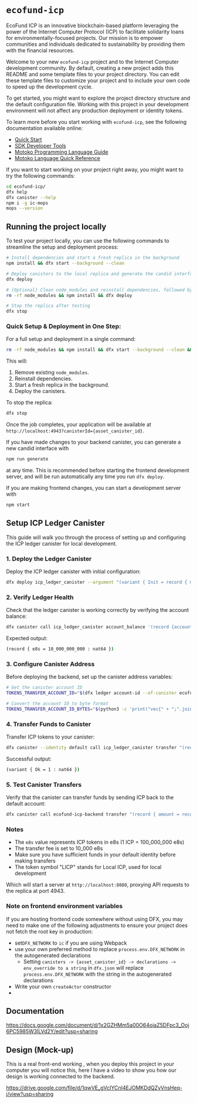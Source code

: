 # `ecofund-icp`

EcoFund ICP is an innovative blockchain-based platform leveraging the power of the Internet Computer Protocol (ICP) to facilitate solidarity loans for environmentally-focused projects. Our mission is to empower communities and individuals dedicated to sustainability by providing them with the financial resources.

Welcome to your new `ecofund-icp` project and to the Internet Computer development community. By default, creating a new project adds this README and some template files to your project directory. You can edit these template files to customize your project and to include your own code to speed up the development cycle.

To get started, you might want to explore the project directory structure and the default configuration file. Working with this project in your development environment will not affect any production deployment or identity tokens.

To learn more before you start working with `ecofund-icp`, see the following documentation available online:

- [Quick Start](https://internetcomputer.org/docs/current/developer-docs/setup/deploy-locally)
- [SDK Developer Tools](https://internetcomputer.org/docs/current/developer-docs/setup/install)
- [Motoko Programming Language Guide](https://internetcomputer.org/docs/current/motoko/main/motoko)
- [Motoko Language Quick Reference](https://internetcomputer.org/docs/current/motoko/main/language-manual)

If you want to start working on your project right away, you might want to try the following commands:

```bash
cd ecofund-icp/
dfx help
dfx canister --help
npm i -g ic-mops
mops --version
```

## Running the project locally

To test your project locally, you can use the following commands to streamline the setup and deployment process:

```bash
# Install dependencies and start a fresh replica in the background
npm install && dfx start --background --clean

# Deploy canisters to the local replica and generate the candid interface
dfx deploy

# (Optional) Clean node_modules and reinstall dependencies, followed by deployment
rm -rf node_modules && npm install && dfx deploy

# Stop the replica after testing
dfx stop
```

### Quick Setup & Deployment in One Step:

For a full setup and deployment in a single command:

```bash
rm -rf node_modules && npm install && dfx start --background --clean && dfx deploy
```

This will:

1. Remove existing `node_modules`.
2. Reinstall dependencies.
3. Start a fresh replica in the background.
4. Deploy the canisters.

To stop the replica:

```bash
dfx stop
```

Once the job completes, your application will be available at `http://localhost:4943?canisterId={asset_canister_id}`.

If you have made changes to your backend canister, you can generate a new candid interface with

```bash
npm run generate
```

at any time. This is recommended before starting the frontend development server, and will be run automatically any time you run `dfx deploy`.

If you are making frontend changes, you can start a development server with

```bash
npm start
```

## Setup ICP Ledger Canister

This guide will walk you through the process of setting up and configuring the ICP ledger canister for local development.

### 1. Deploy the Ledger Canister

Deploy the ICP ledger canister with initial configuration:

```bash
dfx deploy icp_ledger_canister --argument "(variant { Init = record { minting_account = \"$(dfx ledger --identity anonymous account-id)\"; initial_values = vec { record { \"$(dfx ledger --identity default account-id)\"; record { e8s = 10_000_000_000 : nat64; }; }; }; send_whitelist = vec {}; transfer_fee = opt record { e8s = 10_000 : nat64; }; token_symbol = opt \"LICP\"; token_name = opt \"Local ICP\"; } })"
```

### 2. Verify Ledger Health

Check that the ledger canister is working correctly by verifying the account balance:

```bash
dfx canister call icp_ledger_canister account_balance '(record {account = '$(python3 -c 'print("vec{" + ";".join([str(b) for b in bytes.fromhex("'$(dfx ledger --identity default account-id)'")]) + "}")')'})'
```

Expected output:

```bash
(record { e8s = 10_000_000_000 : nat64 })
```

### 3. Configure Canister Address

Before deploying the backend, set up the canister address variables:

```bash
# Get the canister account ID
TOKENS_TRANSFER_ACCOUNT_ID="$(dfx ledger account-id --of-canister ecofund-icp-backend)"

# Convert the account ID to byte format
TOKENS_TRANSFER_ACCOUNT_ID_BYTES="$(python3 -c 'print("vec{" + ";".join([str(b) for b in bytes.fromhex("'$TOKENS_TRANSFER_ACCOUNT_ID'")]) + "}")')"
```

### 4. Transfer Funds to Canister

Transfer ICP tokens to your canister:

```bash
dfx canister --identity default call icp_ledger_canister transfer "(record { to = ${TOKENS_TRANSFER_ACCOUNT_ID_BYTES}; memo = 1; amount = record { e8s = 2_00_000_000 }; fee = record { e8s = 10_000 }; })"
```

Successful output:

```bash
(variant { Ok = 1 : nat64 })
```

### 5. Test Canister Transfers

Verify that the canister can transfer funds by sending ICP back to the default account:

```bash
dfx canister call ecofund-icp-backend transfer "(record { amount = record { e8s = 100_000_000 }; toPrincipal = principal \"$(dfx identity --identity default get-principal)\" })"
```

### Notes

- The `e8s` value represents ICP tokens in e8s (1 ICP = 100_000_000 e8s)
- The transfer fee is set to 10_000 e8s
- Make sure you have sufficient funds in your default identity before making transfers
- The token symbol "LICP" stands for Local ICP, used for local development

Which will start a server at `http://localhost:8080`, proxying API requests to the replica at port 4943.

### Note on frontend environment variables

If you are hosting frontend code somewhere without using DFX, you may need to make one of the following adjustments to ensure your project does not fetch the root key in production:

- set`DFX_NETWORK` to `ic` if you are using Webpack
- use your own preferred method to replace `process.env.DFX_NETWORK` in the autogenerated declarations
  - Setting `canisters -> {asset_canister_id} -> declarations -> env_override to a string` in `dfx.json` will replace `process.env.DFX_NETWORK` with the string in the autogenerated declarations
- Write your own `createActor` constructor
-

## Documentation

https://docs.google.com/document/d/1x2GZHMm5a00O64oiaZ5DFpc3_Ooj6PC5985W3lLVd2Y/edit?usp=sharing

## Design (Mock-up)

This is a real front-end working , when you deploy this project in your computer you will notice this, here I have a video to show you how our design is working connected to the backend.

https://drive.google.com/file/d/1qwVE_gVcIYCnI4EJOMKDdQZyVnsHeq-j/view?usp=sharing
